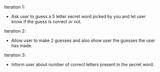 Iteration 1:

- Ask user to guess a 5 letter secret word picked by you and let user know if the guess is correct or not.

Iteration 2:

- Allow user to make 2 guesses and also show user the guesses the user has made.

Iteration 3:

- Inform user about number of correct letters present in the secret word.
